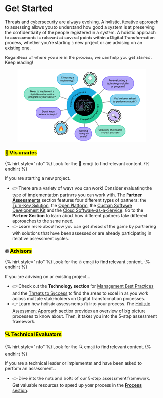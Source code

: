 # Get Started

Threats and cybersecurity are always evolving. A holistic, iterative approach to assessing allows you to understand how good a system is at preserving the confidentiality of the people registered in a system. A holistic approach to assessments is relevant at several points within a Digital Transformation process, whether you’re starting a new project or are advising on an existing one.&#x20;

Regardless of where you are in the process, we can help you get started. Keep reading!

<figure><img src=".gitbook/assets/get started-assessment.png" alt=""><figcaption></figcaption></figure>

### <mark style="background-color:yellow;">💭 Visionaries</mark>

{% hint style="info" %}
Look for the 💭 emoji to find relevant content.
{% endhint %}

If you are starting a new project...

* 👉 There are a variety of ways you can work! Consider evaluating the type of implementation partners you can work with. The [**Partner Assessments**](partners/partner-assessments/) section features four different types of partners: the [Turn-Key Solution](partners/partner-assessments/the-turn-key-solution.md), the [Open Platform](partners/partner-assessments/the-open-platform.md), the [Custom Software Development Kit](partners/partner-assessments/the-custom-software-development-kit.md) and the [Cloud Software-as-a-Service](partners/partner-assessments/the-cloud-software-as-a-service.md). Go to the **Partner Section** to learn about how different partners take different approaches to the same need.&#x20;
* 👉 Learn more about how you can get ahead of the game by partnering with solutions that have been assessed or are already participating in iterative assessment cycles.



### 🔥 <mark style="background-color:yellow;">Advisors</mark>

{% hint style="info" %}
Look for the 🔥 emoji to find relevant content.
{% endhint %}

If you are advising on an existing project...

* 👉 Check out the **Technology** **section** for [Management Best Practices](technology/beauty-and-flaws-of-architecture.md) and the [Threats to Success](people/threats-to-success.md) to find the areas to excel in as you work across multiple stakeholders on Digital Transformation processes.&#x20;
* 👉 Learn how holistic assessments fit into your process. The [Holistic Assessment Approach](process/holistic-audits-for-ict4d.md) section provides an overview of big picture processes to know about. Then, it takes you into the 5-step assessment framework.&#x20;



### <mark style="background-color:yellow;">🔍 Technical Evaluators</mark>

{% hint style="info" %}
Look for the 🔍 emoji to find relevant content.
{% endhint %}

If you are a technical leader or implementer and have been asked to perform an assessment...

* 👉 Dive into the nuts and bolts of our 5-step assessment framework. Get valuable resources to speed up your process in the [**Process** section](broken-reference).

